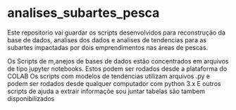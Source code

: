 # analises_subartes_pesca
Este repositorio vai guardar os scripts desenvolvidos para reconstrução da base de dados, analises dos dados e analises de tendencias para as subartes impactadas por dois emprendimentos  nas áreas de pescas.

Os Scripts de m,anejos de bases de dados estão concentrados em arquivos de tipo jupyter notebooks. Estos podem ser rodados desde a plataforma do COLAB
Os scripts com modelos de tendencias utilizam arquivos .py e podem ser rodados desde qualquer computador com python 3.x
E outros scripts de ajuda a extrair informaçõe sou juntar tabelas são tambem disponibilizados 
